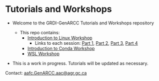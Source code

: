 # Tutorials and Workshops

- Welcome to the GRDI-GenARCC Tutorials and Workshops repository
  - This repo contains:
    - [Introduction to Linux Workshop](/Introduction_to_Linux/README.md)
      - Links to each session: [Part 1](/Introduction_to_Linux/Intro_Linux_1.md), [Part 2](/Introduction_to_Linux/Intro_Linux_2.md), [Part 3](/Introduction_to_Linux/Intro_Linux_3.md), [Part 4](/Introduction_to_Linux/Intro_Linux_4.md)
    - [Introduction to Conda Workshop](/Conda/README.md)
    - [WSL Workshop](/WSL_Workshop/README.md)
    

- This is a work in progress. Tutorials will be updated as necessary.


Contact: aafc.GenARCC.aac@agr.gc.ca